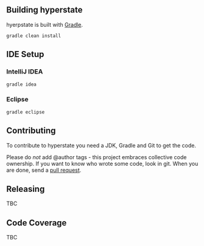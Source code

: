 
## Building hyperstate

hyerpstate is built with [Gradle](http://gradle.org/).

```
gradle clean install
```

## IDE Setup

### IntelliJ IDEA

```
gradle idea
```

### Eclipse

```
gradle eclipse
```

## Contributing

To contribute to hyperstate you need a JDK, Gradle and Git to get the code. 

Please do *not* add @author tags - this project embraces collective code ownership. If you want to know who wrote some
code, look in git. When you are done, send a [pull request](http://help.github.com/send-pull-requests/).

## Releasing

TBC

## Code Coverage

TBC